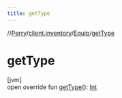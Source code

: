```yaml
---
title: getType
---
```

//[Perry](../../../index.html)/[client.inventory](../index.html)/[Equip](index.html)/[getType](get-type.html)



# getType



[jvm]\
open override fun [getType](get-type.html)(): [Int](https://kotlinlang.org/api/latest/jvm/stdlib/kotlin/-int/index.html)




